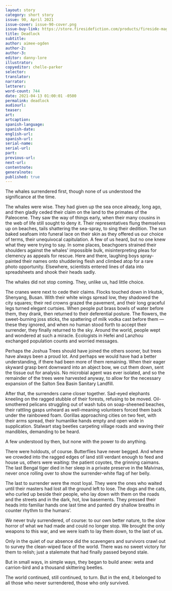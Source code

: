 ```yaml
---
layout: story
category: short story
issue: 90, April 2021
issue-cover: issue-90-cover.png
issue-buy-link: https://store.firesidefiction.com/products/fireside-magazine-issue-90-april-2021
title: Deadlock
subtitle:
author: aimee-ogden
author-2:
author-3:
editor: danny-lore
illustrator:
copyeditor: chelle-parker
selector:
translator:
narrator:
letterer:
word-count: 744
date: 2021-04-13 01:00:01 -0500
permalink: deadlock
audiourl:
teaser:
art:
artcaption:
spanish-language:
spanish-date:
english-url:
spanish-url:
serial-name:
serial-url:
part:
previous-url:
next-url:
contentnote:
generalnote:
published: true
---
```


The whales surrendered first, though none of us understood the significance at the time.

The whales were wise. They had given up the sea once already, long ago, and then gladly ceded their claim on the land to the primates of the Paleocene. They saw the way of things early, when their many cousins in the web of life still sought to deny it. Their representatives flung themselves up on beaches, tails shattering the sea-spray, to sing their dedition. The sun baked seafoam into funeral lace on their skin as they offered us our choice of terms, their unequivocal capitulation. A few of us heard, but no one knew what they were trying to say. In some places, beachgoers strained their shoulders against the whales' impossible bulk, misinterpreting pleas for clemency as appeals for rescue. Here and there, laughing boys spray-painted their names onto shuddering flesh and climbed atop for a rare photo opportunity. Elsewhere, scientists entered lines of data into spreadsheets and shook their heads sadly.

The whales did not stop coming. They, unlike us, had little choice.

The cranes were next to cede their claims. Flocks touched down in Irkutsk, Shenyang, Busan. With their white wings spread low, they shadowed the city squares; their red crowns grazed the pavement, and their long graceful legs turned elegant curtsies. When people put brass bowls of water before them, they drank, then returned to their deferential posture. The flowers, the sweet-burning joss sticks, the spattering of milk vodka cast before them — these they ignored, and when no human stood forth to accept their surrender, they finally returned to the sky. Around the world, people wept and wondered at such a miracle. Ecologists in Hefei and Lanzhou exchanged population counts and worried messages.

Perhaps the Joshua Trees should have joined the others sooner, but trees have always been a proud lot. And perhaps we would have had a better understanding, if there had been more of them remaining. When their eager skyward grasp bent downward into an abject bow, we cut them down, sent the tissue out for analysis. No microbial agent was ever isolated, and so the remainder of the trees were harvested anyway, to allow for the necessary expansion of the Salton Sea Basin Sanitary Landfill.

After that, the surrenders came closer together. Sad-eyed elephants kneeling on the ragged stubble of their forests, refusing to be moved. Oil-smothered pelicans struggling out of wash tubs on soap-sheened beaches, their rattling gasps unheard as well-meaning volunteers forced them back under the rainbowed foam. Gorillas approaching cities on two feet, with their arms spread, their humanlike hands empty and open wide in supplication. Stalwart stag beetles carpeting village roads and waving their mandibles, demanding to be heard.

A few understood by then, but none with the power to do anything.

There were holdouts, of course. Butterflies have never begged. And where we crowded into the ragged edges of land still verdant enough to feed and house us, others were waiting: the patient coyotes, the grinning caimans. The last Bengal tiger died in her sleep in a private preserve in the Malvinas, never once rolling over to show the surrender-white flag of her belly.

The last to surrender were the most loyal. They were the ones who waited until their masters had lost all the ground left to lose. The dogs and the cats, who curled up beside their people, who lay down with them on the roads and the streets and in the dark, hot, low basements. They pressed their heads into familiar hands one last time and panted dry shallow breaths in counter rhythm to the humans’.

_We_ never truly surrendered, of course: to our own better nature, to the slow horror of what we had made and could no longer stop. We brought the only weapons to this war, and we were loath to lay them down, to the last of us.

Only in the quiet of our absence did the scavengers and survivors crawl out to survey the clean-wiped face of the world. There was no sweet victory for them to relish; just a stalemate that had finally passed beyond stale.

But in small ways, in simple ways, they began to build anew: weta and carrion-bird and a thousand skittering beetles.

The world continued, still continued, to turn. But in the end, it belonged to all those who never surrendered, those who only survived.
